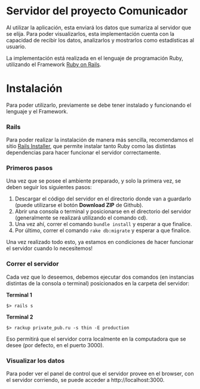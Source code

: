 # Servidor del proyecto Comunicador

Al utilizar la aplicación, esta enviará los datos que sumariza al servidor que se elija. Para poder visualizarlos, esta implementación cuenta con la capacidad de recibir los datos, analizarlos y mostrarlos como estadísticas al usuario.

La implementación está realizada en el lenguaje de programación Ruby, utilizando el Framework [Ruby on Rails](http://rubyonrails.org/).

# Instalación

Para poder utilizarlo, previamente se debe tener instalado y funcionando el lenguaje y el Framework.

### Rails

Para poder realizar la instalación de manera más sencilla, recomendamos el sitio [Rails Installer](http://railsinstaller.org), que permite instalar tanto Ruby como las distintas dependencias para hacer funcionar el servidor correctamente.

### Primeros pasos

Una vez que se posee el ambiente preparado, y solo la primera vez, se deben seguir los siguientes pasos:

1. Descargar el código del servidor en el directorio donde van a guardarlo (puede utilizarse el botón **Download ZIP** de Github).
2. Abrir una consola o terminal y posicionarse en el directorio del servidor (generalmente se realizará utilizando el comando cd).
3. Una vez ahí, correr el comando `bundle install` y esperar a que finalice.
4. Por último, correr el comando `rake db:migrate` y esperar a que finalice.

Una vez realizado todo esto, ya estamos en condiciones de hacer funcionar el servidor cuando lo necesitemos!

### Correr el servidor

Cada vez que lo deseemos, debemos ejecutar dos comandos (en instancias distintas de la consola o terminal) posicionados en la carpeta del servidor:

**Terminal 1**
````
$> rails s
````

**Terminal 2**
````
$> rackup private_pub.ru -s thin -E production
````

Eso permitirá que el servidor corra localmente en la computadora que se desee (por defecto, en el puerto 3000).

### Visualizar los datos

Para poder ver el panel de control que el servidor provee en el browser, con el servidor corriendo, se puede acceder a http://localhost:3000.

